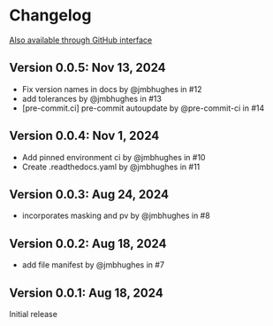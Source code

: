 # Changelog

[Also available through GitHub interface](https://github.com/punch-mission/thuban/releases)

## Version 0.0.5: Nov 13, 2024

- Fix version names in docs by @jmbhughes in #12
- add tolerances by @jmbhughes in #13
- [pre-commit.ci] pre-commit autoupdate by @pre-commit-ci in #14

## Version 0.0.4: Nov 1, 2024

- Add pinned environment ci by @jmbhughes in #10
- Create .readthedocs.yaml by @jmbhughes in #11

## Version 0.0.3: Aug 24, 2024

- incorporates masking and pv by @jmbhughes in #8

## Version 0.0.2: Aug 18, 2024

- add file manifest by @jmbhughes in #7

## Version 0.0.1: Aug 18, 2024

Initial release
